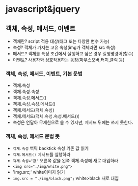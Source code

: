 # javascript&jquery
## 객체, 속성, 메서드, 이벤트
* 객체란? script 적용 대상(태그 또는 다양한 변수 가능)
* 속성? 객체가 가지는 고유 속성(img가 객체라면 src 속성)
* 메서드? 객체를 특정 조건에서 실행하고 싶은 경우 실행명령어(함수)
* 이벤트? 사용자와 상호작용하는 동장(마우스오버,터지,클릭 등)
### 객체, 속성, 메서드, 이벤트, 기본 문법
* 객체.속성
* 객체.속성.속성
* 객체.속성.메서드()
* 객체.속성.속성.메서드()
* 객체.메서드(객체.속성)
* 객체.메서드(객체.속성.속성.메서드())
* 속성은 연달아 무제한으로 쓸 수 있지만, 메서드 뒤에는 쓰지 못한다.
### 객체, 속성, 메서드 문법 뜻
* `객체.속성` 백틱 backtick 속성 기존 값 읽기
* `객체.메서드()` 메서드를 실행하라
* `객체.속성="값"` 오른쪽 값을 왼쪽 객체.속성에 새로 대입하라
* `<img src="./img/white.png">`
* 'img.src;' white이미지 읽기
* `img.src = "./img/black.png";` white>black 새로 대입